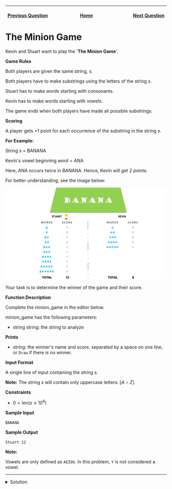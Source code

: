 | <img width=1000>[Previous Question](https://github.com/Kevin-Lago/python-hackerrank-solutions/tree/main/src/python/strings/capitalize)</img> | <img width=1000>[Home](https://github.com/Kevin-Lago/python-hackerrank-solutions)</img> | <img width=1000>[Next Question](https://github.com/Kevin-Lago/python-hackerrank-solutions/tree/main/src/python/strings/merge_the_tools)</img> |
|:---|:---:|---:|

# The Minion Game

Kevin and Stuart want to play the '__The Minion Game__'.

__Game Rules__

Both players are given the same string, $s$.

Both players have to make substrings using the letters of the string $s$.

Stuart has to make words starting with consonants.

Kevin has to make words starting with vowels.

The game ends when both players have made all possible substrings.

__Scoring__

A player gets +1 point for each occurrence of the substring in the string $s$.

__For Example:__

String $s$ = BANANA

Kevin's vowel beginning word = ANA

Here, ANA occurs twice in BANANA. Hence, Kevin will get 2 points.

For better understanding, see the image below:

![HackerrankTheMinionGameDiagram](1.png)

Your task is to determine the winner of the game and their score.

__Function Description__

Complete the minion_game in the editor below.

minion_game has the following parameters:

- string string: the string to analyze

__Prints__

- string: the winner's name and score, separated by a space on one line, or ```Draw``` if there is no winner.

__Input Format__

A single line of input containing the string $s$.

__Note:__ The string $s$ will contain only uppercase letters: $[A-Z]$.

__Constraints__

- $0 < len(s \le 10^{6})$

__Sample Input__

```
BANANA
```

__Sample Output__

```
Stuart 12
```

__Note:__

Vowels are only defined as ```AEIOU```. In this problem, ```Y``` is not considered a vowel.

---

<details><summary>Solution</summary>
    
```python
def minion_game(string):
    s = sum([len(string) - i for i, c in enumerate(string) if c not in 'AEIOU'])
    k = sum([len(string) - i for i, c in enumerate(string) if c in 'AEIOU'])

    if k > s:
        print(f"Kevin {k}")
    elif s > k:
        print(f"Stuart {s}")
    else:
        print(f"Draw")


if __name__ == '__main__':
    s = input()
    minion_game(s)
```
</details>
